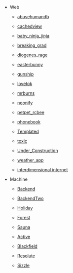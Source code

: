 <!-- docs/HTB/_sidebar.md -->

* Web

    * [abusehumandb](/HTB/Web/abusehumandb.md)

    * [cachedview](/HTB/Web/cachedview.md)

    * [baby_ninja_jinja](/HTB/Web/baby_ninja_jinja.md)

    * [breaking_grad](/HTB/Web/breaking_grad.md)

    * [diogenes_rage](/HTB/Web/diogenes_rage.md)

    * [easterbunny](/HTB/Web/easterbunny.md)

    * [gunship](/HTB/Web/gunship.md)

    * [lovetok](/HTB/Web/lovetok.md)

    * [mrburns](/HTB/Web/mrburns.md)

    * [neonify](/HTB/Web/neonify.md)

    * [petpet_rcbee](/HTB/Web/petpet_rcbee.md)

    * [phonebook](/HTB/Web/phonebook.md)

    * [Templated](/HTB/Web/Templated.md)

    * [toxic](/HTB/Web/toxic.md)

    * [Under_Construction](/HTB/Web/Under_Construction.md)

    * [weather_app](/HTB/Web/weather_app.md)

    * [interdimensional internet](/HTB/Web/interdimensional_internet.md)

* Machine

    * [Backend](/HTB/Machine/Backend.md)

    * [BackendTwo](/HTB/Machine/BackendTwo.md)

    * [Holiday](/HTB/Machine/Holiday.md)

    * [Forest](/HTB/Machine/Forest.md)

    * [Sauna](/HTB/Machine/Sauna.md)
    
    * [Active](/HTB/Machine/Active.md)

    * [Blackfield](/HTB/Machine/Blackfield.md)

    * [Resolute](/HTB/Machine/Resolute.md)

    * [Sizzle](/HTB/Machine/Sizzle.md)